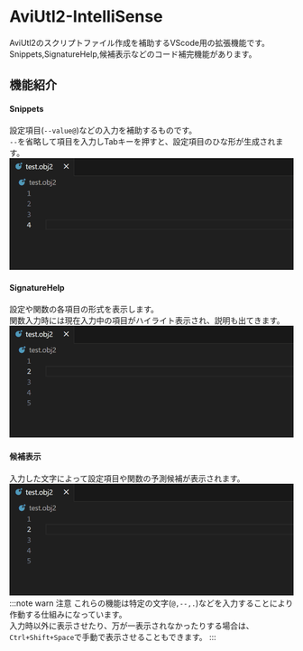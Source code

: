 # AviUtl2-IntelliSense
AviUtl2のスクリプトファイル作成を補助するVScode用の拡張機能です。<br>
Snippets,SignatureHelp,候補表示などのコード補完機能があります。

## 機能紹介
#### Snippets
設定項目(`--value@`)などの入力を補助するものです。<br>
`--`を省略して項目を入力しTabキーを押すと、設定項目のひな形が生成されます。
!["SnippetsImage"](images/snippets.gif)
#### SignatureHelp
設定や関数の各項目の形式を表示します。<br>
関数入力時には現在入力中の項目がハイライト表示され、説明も出てきます。
!["SnippetsImage"](images/signaturehelp.gif)<br>
#### 候補表示
入力した文字によって設定項目や関数の予測候補が表示されます。<br>
!["SnippetsImage"](images/signaturehelp.gif)<br>
:::note warn
注意
これらの機能は特定の文字(`@,--,.`)などを入力することにより作動する仕組みになっています。<br>
入力時以外に表示させたり、万が一表示されなかったりする場合は、`Ctrl+Shift+Space`で手動で表示させることもできます。
:::
